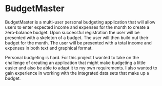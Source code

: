 ﻿
# BudgetMaster

BudgetMaster is a multi-user personal budgeting application that will allow users to enter expected income and expenses for the month to create a zero-balance budget. 
Upon successful registration the user will be presented with a skeleton of a budget. The user will then build out their budget for the month. 
The user will be presented with a total income and expenses in both text and graphical format.

Personal budgeting is hard. For this project I wanted to take on the challenge of creating an application that might make budgeting a little easier and also be able to adapt it to my own requirements.  I also wanted to gain experience in working with the integrated data sets that make up a budget.